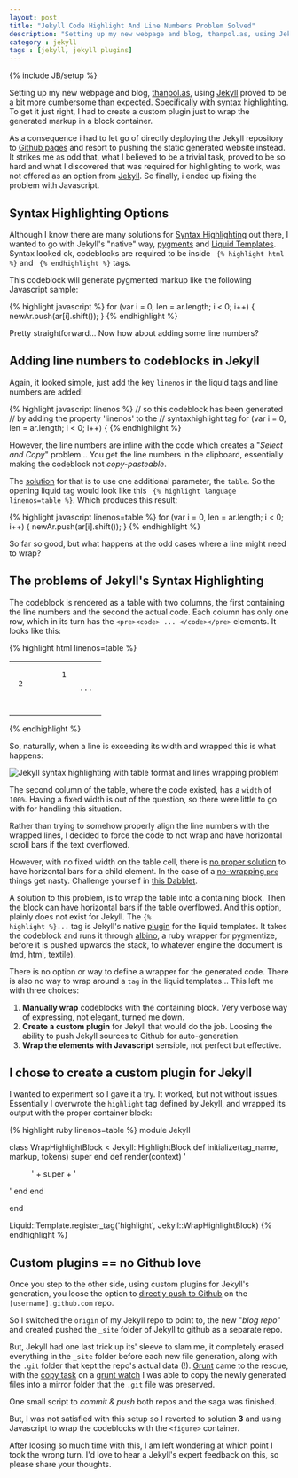 ```yaml
---
layout: post
title: "Jekyll Code Highlight And Line Numbers Problem Solved"
description: "Setting up my new webpage and blog, thanpol.as, using Jekyll proved to be a bit more cumbersome than expected. Specifically with syntax highlighting."
category : jekyll
tags : [jekyll, jekyll plugins]
---
```

{% include JB/setup %}

Setting up my new webpage and blog, [thanpol.as][thanpol.as], using [Jekyll][jekyll] proved to be a bit more cumbersome than expected. Specifically with syntax highlighting. To get it just right, I had to create a custom plugin just to wrap the generated markup in a block container.

As a consequence i had to let go of directly deploying the Jekyll repository to [Github pages][github.pages] and resort to pushing the static generated website instead. It strikes me as odd that, what I believed to be a trivial task, proved to be so hard and what I discovered that was required for highlighting to work, was not offered as an option from [Jekyll][jekyll]. So finally, i ended up fixing the problem with Javascript.

## Syntax Highlighting Options

Although I know there are many solutions for [Syntax Highlighting][highlight.js] out there, I wanted to go with Jekyll's "native" way, [pygments][pygments] and [Liquid Templates][liquid]. Syntax looked ok, codeblocks are required to be inside <code> &#123;% highlight html %&#125;</code> and <code> &#123;% endhighlight %&#125;</code> tags.

This codeblock will generate pygmented markup like the following Javascript sample:

{% highlight javascript %}
for (var i = 0, len = ar.length; i < 0; i++) {
  newAr.push(ar[i].shift());
}
{% endhighlight %}

Pretty straightforward... Now how about adding some line numbers?

## Adding line numbers to codeblocks in Jekyll

Again, it looked simple, just add the key `linenos` in the liquid tags and line numbers are added!

{% highlight javascript linenos %}
// so this codeblock has been generated
// by adding the property 'linenos' to the
// syntaxhighlight tag
for (var i = 0, len = ar.length; i < 0; i++) {
{% endhighlight %}

However, the line numbers are inline with the code which creates a "*Select and Copy*" problem... You get the line numbers in the clipboard, essentially making the codeblock not *copy-pasteable*.

The [solution][stack.linenos.table] for that is to use one additional parameter, the `table`. So the opening liquid tag would look like this <code> &#123;% highlight language linenos=table %&#125;</code>. Which produces this result:

{% highlight javascript linenos=table %}
for (var i = 0, len = ar.length; i < 0; i++) {
  newAr.push(ar[i].shift());
}
{% endhighlight %}

So far so good, but what happens at the odd cases where a line might need to wrap?

## The problems of Jekyll's Syntax Highlighting

The codeblock is rendered as a table with two columns, the first containing the line numbers and the second the actual code. Each column has only one row, which in its turn has the `<pre><code> ... </code></pre>` elements. It looks like this:

{% highlight html linenos=table %}
<table class="highlighttable">
  <tr>
    <td class="linenos">
      <div class="linenodiv">
        <pre>
          <code class="javascript"> 1
 2
          </code>
        </pre>
      </div>
    </td>
    <td class="code">
      <div class="highlight"><pre> ... </pre></div>
    </td>
  </tr>
</table>
{% endhighlight %}

So, naturally, when a line is exceeding its width and wrapped this is what happens:

![Jekyll syntax highlighting with table format and lines wrapping problem][screenshot.linewrap]

The second column of the table, where the code existed, has a `width` of `100%`. Having a fixed width is out of the question, so there were little to go with for handling this situation.

Rather than trying to somehow properly align the line numbers with the wrapped lines, I decided to force the code to not wrap and have horizontal scroll bars if the text overflowed.

However, with no fixed width on the table cell, there is [no proper solution][stack.pre.table] to have horizontal bars for a child element. In the case of a [no-wrapping `pre`][stack.pre.tableTwo] things get nasty. Challenge yourself in [this Dabblet][dabblet.table].

A solution to this problem, is to wrap the table into a containing block. Then the block can have horizontal bars if the table overflowed. And this option, plainly does not exist for Jekyll. The <code>&#123;% highlight %&#125;...</code> tag is Jekyll's native [plugin][jekyll.plugin] for the liquid templates. It takes the codeblock and runs it through [albino][albino], a ruby wrapper for pygmentize, before it is pushed upwards the stack, to whatever engine the document is (md, html, textile).

There is no option or way to define a wrapper for the generated code. There is also no way to wrap around a `tag` in the liquid templates... This left me with three choices:

1. **Manually wrap** codeblocks with the containing block. Very verbose way of expressing, not elegant, turned me down.
2. **Create a custom plugin** for Jekyll that would do the job. Loosing the ability to push Jekyll sources to Github for auto-generation.
3. **Wrap the elements with Javascript** sensible, not perfect but effective.

## I chose to create a custom plugin for Jekyll

I wanted to experiment so I gave it a try. It worked, but not without issues. Essentially I overwrote the `highlight` tag defined by Jekyll, and wrapped its output with the proper container block:

{% highlight ruby linenos=table %}
module Jekyll

  class WrapHighlightBlock < Jekyll::HighlightBlock
    def initialize(tag_name, markup, tokens)
      super
    end
    def render(context)
      '<figure class="code"><figcaption></figcaption>' + super + '</figure>'
    end
  end

end

Liquid::Template.register_tag('highlight', Jekyll::WrapHighlightBlock)
{% endhighlight %}

## Custom plugins == no Github love

Once you step to the other side, using custom plugins for Jekyll's generation, you loose the option to [directly push to Github][github.jekyll] on the `[username].github.com` repo.

So I switched the `origin` of my Jekyll repo to point to, the new "*blog repo*" and created pushed the `_site` folder of Jekyll to github as a separate repo.

But, Jekyll had one last trick up its' sleeve to slam me, it completely erased everything in the `_site` folder before each new file generation, along with the `.git` folder that kept the repo's actual data (!). [Grunt][grunt] came to the rescue, with the [copy task][grunt.copy] on a [grunt watch][grunt.watch] I was able to copy the newly generated files into a mirror folder that the `.git` file was preserved.

One small script to *commit & push* both repos and the saga was finished.

But, I was not satisfied with this setup so I reverted to solution **3** and using Javascript to wrap the codeblocks with the `<figure>` container.

After loosing so much time with this, I am left wondering at which point I took the wrong turn. I'd love to hear a Jekyll's expert feedback on this, so please share your thoughts.

[highlight.js]: http://softwaremaniacs.org/soft/highlight/en/ "Highlight.js highlights syntax in code examples on blogs, forums and in fact on any web pages."
[pygments]: http://pygments.org/ " a generic syntax highlighter for general use in all kinds of software such as forum systems, wikis or other applications that need to prettify source code"
[liquid]: http://liquidmarkup.org/ "Ruby library for rendering safe templates which cannot affect the security of the server they are rendered on."
[grunt]: http://gruntjs.com "Grunt is a task-based command line build tool for JavaScript projects"
[grunt.copy]: https://github.com/gruntjs/grunt-contrib-copy/ "Copy files and folders on Grunt"
[grunt.watch]: https://github.com/gruntjs/grunt-contrib-watch "Run tasks whenever watched files change on Grunt"
[repo.blog]: https://github.com/thanpolas/blog "thanpolas personal blog Jekyll sources"
[github.pages]: http://pages.github.com/ "Github pages"
[github.jekyll]: https://help.github.com/articles/using-jekyll-with-pages "Github pages with Jekyll"
[screenshot.linewrap]: http://than.pol.as/LZ4z/Screen%20Shot%202012-12-13%20at%205.10.35%20AM.png "Jekyll syntax highlighting with table format and lines wrapping problem"
[stack.linenos.table]: http://stackoverflow.com/questions/11093241/how-to-support-line-number-when-using-pygments-with-jekyll "stackoverflow How can I number the code lines which are highlighted using pygments in Jekyll?"
[stack.pre.table]: http://stackoverflow.com/questions/6153363/liquid-pre-inside-table-cell "stackoverflow Liquid Pre inside Table Cell"
[stack.pre.tableTwo]: http://stackoverflow.com/questions/12773188/wrapping-pre-inside-table-cell "Wrapping pre inside table cell"
[jekyll]: http://jekyllrb.com/ "transform your text into a monster"
[jekyll.plugin]: https://github.com/mojombo/jekyll/wiki/Plugins "Jekyll plugins"
[jekyll.syntaxhighlight]: https://github.com/mojombo/jekyll/blob/master/lib/jekyll/tags/highlight.rb "Jekyll syntaxhighlight.rb file"
[jekyll.md.rb]: https://github.com/mojombo/jekyll/blob/master/lib/jekyll/converters/markdown.rb#L6 "Jekyll markdown.rb"
[thanpol.as]: http://thanpol.as/ "Thanos Polychronakis website"
[dom.ready]: http://api.jquery.com/ready/ "jQuery Document Ready event"
[dabblet.table]: http://dabblet.com/gist/4258350 "Dabblet :: A non-wrapping pre inside a table cell"
[albino]: https://github.com/github/albino "github :: albino, a ruby wrapper for pygmentize"
